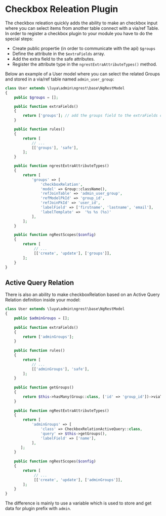 # Checkbox Releation Plugin

The checkbox releation quickly adds the ability to make an checkbox input where you can select items from another table connect with a via/ref Table. In order to register a checkbox plugin to your module you have to do the special steps:

+ Create public propertie (in order to communicate with the api) `$groups`
+ Define the attribute in the `$extraFields` array.
+ Add the extra field to the safe attributes.
+ Register the attribute type in the `ngrestExtraAttributeTypes()` method.

Below an example of a User model where you can select the related Groups and stored in a via/ref table named `admin_user_group`:

```php
class User extends \luya\admin\ngrest\base\NgRestModel
{    
    public $groups = [];

    public function extraFields()
    {
        return ['groups']; // add the groups field to the extraFields of this active record
    }

    public function rules()
    {
        return [
            // ...
            [['groups'], 'safe'],
        ];
    }

    public function ngrestExtraAttributeTypes()
    {
        return [
            'groups' => [
                'checkboxRelation',
                'model' => Group::className(),
                'refJoinTable' => 'admin_user_group',
                'refModelPkId' => 'group_id',
                'refJoinPkId' => 'user_id',
                'labelField' => ['firstname', 'lastname', 'email'],
                'labelTemplate' =>  '%s %s (%s)'
            ],
        ];
    }

    public function ngRestScopes($config)
    {
        return [
             // ...
             [['create', 'update'], ['groups']],
        ];
    }
}
```

## Active Query Relation

There is also an ability to make checkboxRelation based on an Active Query Relation definition inside your model:

```php
class User extends \luya\admin\ngrest\base\NgRestModel
{
    public $adminGroups = [];
    
    public function extraFields()
    {
        return ['adminGroups'];
    }
    
    public function rules()
    {
        return [
            // ...
            [['adminGroups'], 'safe'],
        ];
    }
    
    public function getGroups()
    {
        return $this->hasMany(Group::class, ['id' => 'group_id'])->viaTable('admin_user_group', ['user_id' => 'id']);
    }
    
    public function ngRestExtraAttributeTypes()
    {
        return [
            'adminGroups' => [
                'class' => CheckboxRelationActiveQuery::class,
                'query' => $this->getGroups(),
                'labelField' => ['name'],
            ],
       ];
    }
    
    public function ngRestScopes($config)
    {
        return [
             // ...
             [['create', 'update'], ['adminGroups']],
        ];
    }
}
```

The difference is mainly to use a variable which is used to store and get data for plugin prefix with `admin`.